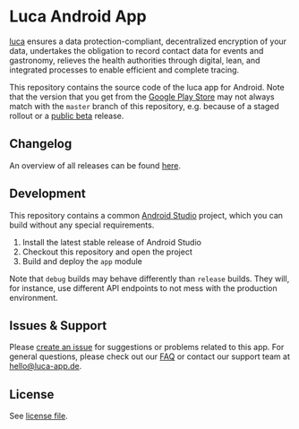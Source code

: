 # Luca Android App

[luca](https://luca-app.de) ensures a data protection-compliant, decentralized encryption of your data, undertakes the obligation to record contact data for events and gastronomy, relieves the health authorities through digital, lean, and integrated processes to enable efficient and complete tracing.

This repository contains the source code of the luca app for Android. Note that the version that you get from the [Google Play Store](https://play.google.com/store/apps/details?id=de.culture4life.luca) may not always match with the `master` branch of this repository, e.g. because of a staged rollout or a [public beta](https://play.google.com/apps/testing/de.culture4life.luca) release.

## Changelog

An overview of all releases can be found [here](https://gitlab.com/lucaapp/android/-/blob/master/CHANGELOG.md).

## Development

This repository contains a common [Android Studio](https://developer.android.com/studio) project, which you can build without any special requirements.

1. Install the latest stable release of Android Studio
2. Checkout this repository and open the project
3. Build and deploy the `app` module

Note that `debug` builds may behave differently than `release` builds. They will, for instance, use different API endpoints to not mess with the production environment.

## Issues & Support

Please [create an issue](https://gitlab.com/lucaapp/android/-/issues) for suggestions or problems related to this app. For general questions, please check out our [FAQ](https://www.luca-app.de/faq/) or contact our support team at [hello@luca-app.de](mailto:hello@luca-app.de).

## License

See [license file](https://gitlab.com/lucaapp/android/-/blob/master/LICENSE).
